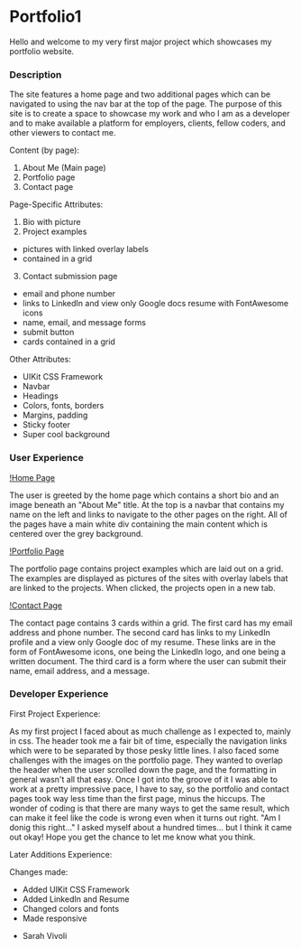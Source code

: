 # Portfolio1

Hello and welcome to my very first major project which showcases my portfolio website.

### Description

The site features a home page and two additional pages which can be navigated to using the nav bar at the top of the page. The purpose of this site is to create a space to showcase my work and who I am as a developer and to make available a platform for employers, clients, fellow coders, and other viewers to contact me.

Content (by page):
1. About Me (Main page)
2. Portfolio page
3. Contact page

Page-Specific Attributes:
1. Bio with picture
2. Project examples
- pictures with linked overlay labels 
- contained in a grid
3. Contact submission page
- email and phone number
- links to LinkedIn and view only Google docs resume with FontAwesome icons
- name, email, and message forms
- submit button
- cards contained in a grid

Other Attributes:
* UIKit CSS Framework
* Navbar
* Headings
* Colors, fonts, borders
* Margins, padding
* Sticky footer
* Super cool background

### User Experience

[!Home Page](https://i.imgur.com/oITs3tX.jpg)

The user is greeted by the home page which contains a short bio and an image beneath an "About Me" title. At the top is a navbar that contains my name on the left and links to navigate to the other pages on the right. All of the pages have a main white div containing the main content which is centered over the grey background.

[!Portfolio Page](https://i.imgur.com/GLbVn6U.png)

The portfolio page contains project examples which are laid out on a grid. The examples are displayed as pictures of the sites with overlay labels that are linked to the projects. When clicked, the projects open in a new tab.

[!Contact Page](https://i.imgur.com/cT9M7q5.png)

The contact page contains 3 cards within a grid. The first card has my email address and phone number. The second card has links to my LinkedIn profile and a view only Google doc of my resume. These links are in the form of FontAwesome icons, one being the LinkedIn logo, and one being a written document. The third card is a form where the user can submit their name, email address, and a message.


### Developer Experience

First Project Experience:

As my first project I faced about as much challenge as I expected to, mainly in css. The header took me a fair bit of time, especially the navigation links which were to be separated by those pesky little lines. I also faced some challenges with the images on the portfolio page. They wanted to overlap the header when the user scrolled down the page, and the formatting in general wasn't all that easy. Once I got into the groove of it I was able to work at a pretty impressive pace, I have to say, so the portfolio and contact pages took way less time than the first page, minus the hiccups. The wonder of coding is that there are many ways to get the same result, which can make it feel like the code is wrong even when it turns out right. "Am I donig this right..." I asked myself about a hundred times... but I think it came out okay! Hope you get the chance to let me know what you think.

Later Additions Experience:

Changes made:
* Added UIKit CSS Framework
* Added LinkedIn and Resume
* Changed colors and fonts
* Made responsive

- Sarah Vivoli
